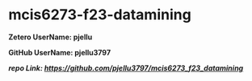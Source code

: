 # mcis6273-f23-datamining
**Zetero UserName: pjellu**

**GitHub UserName: pjellu3797**

***repo Link: https://github.com/pjellu3797/mcis6273_f23_datamining***

